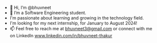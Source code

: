 - 👋 Hi, I’m @bhuvneet
- 🌱 I’m a Software Engineering student.
- I'm passionate about learning and growing in the technology field.
- I'm looking for my next internship, for January to August 2024!
- 📫 Feel free to reach me at bhuvneet3@gmail.com or connect with me on LinkedIn www.linkedin.com/in/bhuvneet-thakur



<!---
bhuvneet/bhuvneet is a ✨ special ✨ repository because its `README.md` (this file) appears on your GitHub profile.
You can click the Preview link to take a look at your changes.
--->
